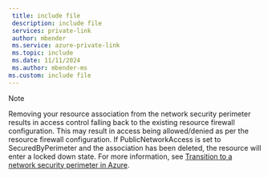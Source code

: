 ```yaml
---
 title: include file
 description: include file
 services: private-link
 author: mbender
 ms.service: azure-private-link
 ms.topic: include
 ms.date: 11/11/2024
 ms.author: mbender-ms
ms.custom: include file
---
```


> [!NOTE]
> Removing your resource association from the network security perimeter results in access control falling back to the existing resource firewall configuration. This may result in access being allowed/denied as per the resource firewall configuration. If PublicNetworkAccess is set to SecuredByPerimeter and the association has been deleted, the resource will enter a locked down state. For more information, see [Transition to a network security perimeter in Azure](../articles/private-link/network-security-perimeter-transition.md#transition-to-a-network-security-perimeter-in-azure).

